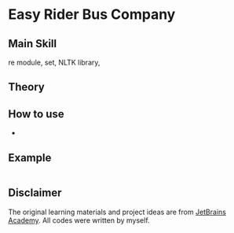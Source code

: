 # Easy Rider Bus Company

## Main Skill
re module, set, NLTK library, 
## Theory

## How to use
- 

## Example
```
```

## Disclaimer
The original learning materials and project ideas are from [JetBrains Academy](https://www.jetbrains.com/academy/). All codes were written by myself.